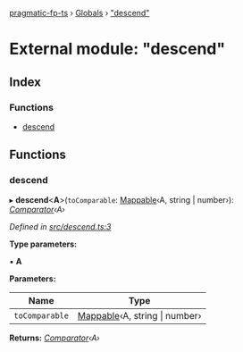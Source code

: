 [pragmatic-fp-ts](../README.md) › [Globals](../globals.md) › ["descend"](_descend_.md)

# External module: "descend"

## Index

### Functions

* [descend](_descend_.md#descend)

## Functions

###  descend

▸ **descend**<**A**>(`toComparable`: [Mappable](_types_.md#mappable)‹A, string | number›): *[Comparator](_types_.md#comparator)‹A›*

*Defined in [src/descend.ts:3](https://github.com/hermann-p/pragmatic-fp-ts/blob/d50fca4/src/descend.ts#L3)*

**Type parameters:**

▪ **A**

**Parameters:**

Name | Type |
------ | ------ |
`toComparable` | [Mappable](_types_.md#mappable)‹A, string &#124; number› |

**Returns:** *[Comparator](_types_.md#comparator)‹A›*
